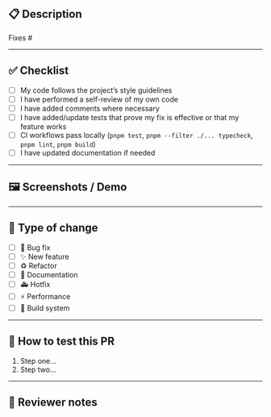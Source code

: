 ## 📋 Description
<!-- Provide a concise description of what this PR does. Link any relevant issue numbers. -->

Fixes #

---

## ✅ Checklist
- [ ] My code follows the project’s style guidelines
- [ ] I have performed a self-review of my own code
- [ ] I have added comments where necessary
- [ ] I have added/update tests that prove my fix is effective or that my feature works
- [ ] CI workflows pass locally (`pnpm test`, `pnpm --filter ./... typecheck`, `pnpm lint`, `pnpm build`)
- [ ] I have updated documentation if needed

---

## 🖼️ Screenshots / Demo
<!-- Drag & drop screenshots or GIFs here, or provide a staging link -->

---

## 🚀 Type of change
- [ ] 🐛 Bug fix
- [ ] ✨ New feature
- [ ] ♻️ Refactor
- [ ] 📝 Documentation
- [ ] 🚑 Hotfix
- [ ] ⚡️ Performance
- [ ] 🔧 Build system

---

## 💬 How to test this PR
1. Step one…
2. Step two…

---

## 🤝 Reviewer notes
<!-- Anything you’d like the reviewers to focus on or know before reviewing. -->
